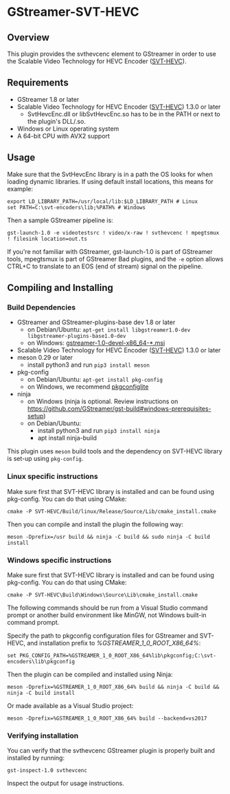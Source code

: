 # GStreamer-SVT-HEVC
## Overview
This plugin provides the svthevcenc element to GStreamer in order to use the Scalable Video Technology for HEVC Encoder ([SVT-HEVC](https://github.com/intel/SVT-HEVC)). 

## Requirements
  * GStreamer 1.8 or later
  * Scalable Video Technology for HEVC Encoder ([SVT-HEVC](https://github.com/intel/SVT-HEVC)) 1.3.0 or later
	  * SvtHevcEnc.dll or libSvtHevcEnc.so has to be in the PATH or next to the plugin's DLL/.so.
  * Windows or Linux operating system
  * A 64-bit CPU with AVX2 support

## Usage
Make sure that the SvtHevcEnc library is in a path the OS looks for when loading dynamic libraries. If using default install locations, this means for example:

	export LD_LIBRARY_PATH=/usr/local/lib:$LD_LIBRARY_PATH # Linux
	set PATH=C:\svt-encoders\lib;%PATH% # Windows

Then a sample GStreamer pipeline is:

    gst-launch-1.0 -e videotestsrc ! video/x-raw ! svthevcenc ! mpegtsmux ! filesink location=out.ts

If you're not familiar with GStreamer, gst-launch-1.0 is part of GStreamer tools, mpegtsmux is part of GStreamer Bad plugins, and the `-e` option allows CTRL+C to translate to an EOS (end of stream) signal on the pipeline.

## Compiling and Installing
### Build Dependencies
  * GStreamer and GStreamer-plugins-base dev 1.8 or later
	  * on Debian/Ubuntu: `apt-get install libgstreamer1.0-dev libgstreamer-plugins-base1.0-dev`
	  * on Windows: [gstreamer-1.0-devel-x86_64-*.msi](https://gstreamer.freedesktop.org/data/pkg/windows/)
  * Scalable Video Technology for HEVC Encoder ([SVT-HEVC](https://github.com/intel/SVT-HEVC)) 1.3.0 or later
  * meson 0.29 or later
	  * install python3 and run `pip3 install meson`
  * pkg-config
	  * on Debian/Ubuntu: `apt-get install pkg-config`
	  * on Windows, we recommend [pkgconfiglite](https://sourceforge.net/projects/pkgconfiglite/)
  * ninja
	  * on Windows (ninja is optional.  Review instructions on https://github.com/GStreamer/gst-build#windows-prerequisites-setup)
	  * on Debian/Ubuntu: 
	    * install python3 and run `pip3 install ninja`
	    * apt install ninja-build

This plugin uses `meson` build tools and the dependency on SVT-HEVC library is set-up using `pkg-config`. 

### Linux specific instructions
Make sure first that SVT-HEVC library is installed and can be found using pkg-config. You can do that using CMake:

	cmake -P SVT-HEVC/Build/linux/Release/Source/Lib/cmake_install.cmake

Then you can compile and install the plugin the following way:

    meson -Dprefix=/usr build && ninja -C build && sudo ninja -C build install

### Windows specific instructions
Make sure first that SVT-HEVC library is installed and can be found using pkg-config. You can do that using CMake:

	cmake -P SVT-HEVC\Build\Windows\Source\Lib\cmake_install.cmake

The following commands should be run from a Visual Studio command prompt or another build environment like MinGW, not Windows built-in command prompt.

Specify the path to pkgconfig configuration files for GStreamer and SVT-HEVC, and installation prefix to _%GSTREAMER_1_0_ROOT_X86_64%_:

    set PKG_CONFIG_PATH=%GSTREAMER_1_0_ROOT_X86_64%lib\pkgconfig;C:\svt-encoders\lib\pkgconfig

Then the plugin can be compiled and installed using Ninja:

	meson -Dprefix=%GSTREAMER_1_0_ROOT_X86_64% build && ninja -C build && ninja -C build install

Or made available as a Visual Studio project:

	meson -Dprefix=%GSTREAMER_1_0_ROOT_X86_64% build --backend=vs2017

### Verifying installation

You can verify that the svthevcenc GStreamer plugin is properly built and installed by running:

```
gst-inspect-1.0 svthevcenc
```

Inspect the output for usage instructions.
